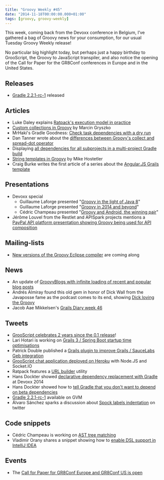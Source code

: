 ```yaml
---
title: "Groovy Weekly #45"
date: "2014-11-18T00:00:00.000+01:00"
tags: [groovy, groovy-weekly]
---
```


This week, coming back from the Devoxx conference in Belgium, I’ve gathered a bag of Groovy news for your consumption, for our usual Tuesday Groovy Weekly release!
  
No particular big highlight today, but perhaps just a happy birthday to GrooScript, the Groovy to JavaScript transpiler, and also notice the opening of the Call for Paper for the GR8Conf conferences in Europe and in the United States.

## Releases

*   [Gradle 2.2.1-rc-1](http://forums.gradle.org/gradle/topics/gradle-2-2-1-rc-1-is-now-available-for-testing) released

## Articles

*   Luke Daley explains [Ratpack's execution model in practice](http://ldaley.com/post/102495950257/ratpacks-execution-model-in-practice)
*   [Custom collections in Groovy](http://grysz.com/2014/11/14/custom-collections-in-groovy/) by Marcin Gryszko
*   MrHaki's Gradle Goodness: [Check task dependencies with a dry run](http://mrhaki.blogspot.fr/2014/11/gradle-goodness-check-task-dependencies.html)
*   Dan Tanner wrote about the [differences between Groovy's collect and spread-dot operator](http://otherthanthink.blogspot.fr/2014/11/groovy-collect-vs-spread-dot-operator.html)
*   Displaying [all dependencies for all subprojects in a multi-project Gradle build](https://solidsoft.wordpress.com/2014/11/13/gradle-tricks-display-dependencies-for-all-subprojects-in-multi-project-build/)
*   [String templates in Groovy](http://www.objectpartners.com/2014/11/11/stringtemplates-in-groovy/) by Mike Hostetler
*   Craig Burke writes the first article of a series about the [Angular.JS Grails template](http://www.craigburke.com/2014/11/17/angular-grails-template-1.html)

## Presentations

*   Devoxx special
    *   Guillaume Laforge presented "[Groovy in the light of Java 8](https://speakerdeck.com/glaforge/groovy-in-the-light-of-java-8-devoxx-2014)"
    *   Guillaume Laforge presented "[Groovy in 2014 and beyond](https://speakerdeck.com/glaforge/groovy-in-2014-and-beyond-devoxx-2014)"
    *   Cédric Champeau presented "[Groovy and Android, the winning pair](https://speakerdeck.com/melix/groovy-and-android-a-winning-pair-1)"
*   Jérôme Louvel from the Restlet and APISpark projects mentions a [PayPal API platform presentation showing Groovy being used for API composition](https://twitter.com/jlouvel/status/532699896600477696)

## Mailing-lists

*   [New versions of the Groovy Eclipse compiler](http://groovy.329449.n5.nabble.com/New-version-of-groovy-eclipse-compiler-td5721689.html) are coming along

## News

*   An update of [GroovyBlogs with infinite loading of recent and popular blog posts](https://twitter.com/groovyblogs/status/533146828275859456)
*   Andrés Almiray found this old gem in honor of Dick Wall from the Javaposse fame as the podcast comes to its end, showing [Dick loving the Groovy](http://blog.cliffano.com/2009/03/02/lovin-the-groovy/)
*   Jacob Aae Mikkelsen's [Grails Diary week 46](http://grydeske.net/news/show/70)
    
## Tweets

*   [GrooScript celebrates 2 years since the 0.1 release](https://twitter.com/grooscript/status/533687966951297026)!
*   Lari Hotari is working on [Grails 3 / Spring Boot startup time optimisations](https://twitter.com/lhotari/status/534082054527672320)
*   Patrick Double published a [Grails plugin to improve Grails / SauceLabs Geb integration](https://twitter.com/DoubleCreekNE/status/532295990586658816)
*   [GrooScript chat application deployed on Heroku](https://twitter.com/grooscript/status/532619382703521792) with Node.JS and Socket.IO
*   Ratpack features a [URL builder](https://twitter.com/ratpackweb/status/532631677411917826) utility
*   Hans Dockter showed [declarative dependency replacement with Gradle](https://twitter.com/CedricChampeau/status/532841402733178880) at Devoxx 2014
*   Hans Dockter showed how to [tell Gradle that you don't want to depend on beta dependencies](https://twitter.com/CedricChampeau/status/532842212581978112)
*   [Gradle 2.2.1-rc-1](https://twitter.com/gvmtool/status/534458011893633025) available on GVM
*   Álvaro Sánchez sparks a discussion about [Spock labels indentation](https://twitter.com/alvaro_sanchez/status/532477553576271872) on twitter

## Code snippets

*   Cédric Champeau is working on [AST tree matching](https://gist.github.com/melix/6875e12077908129f400)
*   Vladimir Orany shares a snippet showing how to [enable DSL support in IntelliJ IDEA](https://gist.github.com/musketyr/611cacb57639dcaa6b94)

## Events

*   The [Call for Paper for GR8Conf Europe and GR8Conf US is open](http://us4.campaign-archive2.com/?u=ac7af4c02d6cec67fe3198a63&id=60cfa3d0b4&e=88c97e251c)